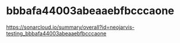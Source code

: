 # bbbafa44003abeaaebfbcccaone
https://sonarcloud.io/summary/overall?id=neojarvis-testing_bbbafa44003abeaaebfbcccaone
